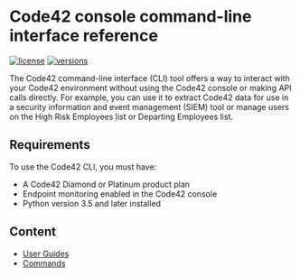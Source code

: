 # Code42 console command-line interface reference

[![license](https://img.shields.io/pypi/l/code42cli.svg)](https://pypi.org/project/code42cli/)
[![versions](https://img.shields.io/pypi/pyversions/code42cli.svg)](https://pypi.org/project/code42cli/)

The Code42 command-line interface (CLI) tool offers a way to interact with your Code42 environment without using the
Code42 console or making API calls directly. For example, you can use it to extract Code42 data for use in a security
information and event management (SIEM) tool or manage users on the High Risk Employees list or Departing Employees
list.

## Requirements
To use the Code42 CLI, you must have:

* A Code42 Diamond or Platinum product plan
* Endpoint monitoring enabled in the Code42 console
* Python version 3.5 and later installed

## Content

* [User Guides](guides.md)
* [Commands](commands.md)

